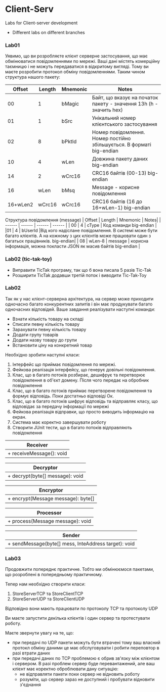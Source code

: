# Client-Serv
Labs for Client-server development
- Different labs on different branches

### Lab01
Уявимо, що ви розробляєте клієнт серверне застосування, що має обмінюватися повідомленнями по мережі. Ваші дані містять комерційну таємницю і не можуть передаватися в відкритому вигляді. Тому ви маєте розробити протокол обміну повідомленнями. Таким чином структура нашого пакету:

| Offset | Length | Mnemonic | Notes|
| ------ | ------ | ------ | ------ | 
| 00 | 1 | bMagic | Байт, що вказує на початок пакету - значення 13h (h - значить hex) |
|01 | 1 | bSrc | Унікальний номер клієнтського застосування |
|02 | 8 | bPktId | Номер повідомлення. Номер постійно збільшується. В форматі big-endian |
|10 | 4 | wLen | Довжина пакету даних big-endian |
|14 | 2 | wCrc16 | CRC16 байтів (00-13) big-endian|
|16 | wLen | bMsq | Message - корисне повідомлення|
|16+wLen2 | wCrc16 | wCrc16 | CRC16 байтів (16 до 16+wLen-1) big-endian|

Структура повідомлення (message)
| Offset | Length | Mnemonic | Notes|
| ------ | ------ | ------ | ------ | 
| 00 | 4 | cType | Код команди big-endian |
|01 | 4 | bUserId |Від кого надіслане повідомлення. В системі може бути багато клієнтів. А на кожному з цих клієнтів може працювати один з багатьох працівників. big-endian|
| 08 | wLen-8 | message | корисна інформація, можна покласти JSON як масив байтів big-endian |


### Lab02 (tic-tak-toy)

* Виправити TicTak програму, так що б вона писала 5 разів Tic-Tak
* Розширити TicTak додавши третій поток і виводити Tic-Tak-Toy

### Lab02
Так як у нас клієнт-серверна архітектура, на сервер може приходити одночасно багато конкурентних запитів і він має продукувати багато одночасних відповідей.
Ваше завдання реалізувати наступні команди:
* Взнати кількість товару на складі
* Списати певну кількість товару
* Зарахувати певну кількість товару
* Додати групу товарів
* Додати назву товару до групи
* Встановити ціну на конкретний товар

Необхідно зробити наступні класи:

1. Інтерфейс що приймає повідомлення по мережі.
2. Фейкова реалізація інтерфейсу, що генерує довільні повідомлення.
3. Клас, що в багато потоків розбирає, дешифрує та перетворює повідомлення в об'єкт домену. Після чого передає на обробник повідомлення
4. Клас, що в багато потоків приймає перетворене повідомлення та формує відповідь. Поки достатньо відповіді Ок.
5. Клас, що в багато потоків шифрує відповідь та відправляє класу, що відповідає за передачу інформації по мережі
6. Фейкова реалізація відправки, що просто виводить інформацію на екран.
7. Система має коректно завершувати роботу
8. Створити JUnit тести, що в багато потоків відправляють повідомлення

| Receiver |
| ------ | 
| + receiveMessage(): void | 

| Decryptor |
| ------ | 
| + decrypt(byte[] message): void |

| Encryptor |
| ------ | 
| + encrypt(Message message): byte[] |

| Processor |
| ------ | 
| + process(Message message): void |

| Sender |
| ------ | 
| + sendMessage(byte[] mess, InteAddress target): void |


### Lab03
Продовжити попереднє практичне. Тобто ми обмінюємося пакетами, що розроблені в попередньому практичному.

Тепер нам необхідно створити класи:

1. StoreServerTCP та StoreClientTCP
2. StoreServerUDP та StoreClientUDP

Відповідно вони мають працювати по протоколу TCP та протоколу UDP

Ви маєте запустити декілька клієнтів і один сервер та протестувати роботу.

Маєте звернути увагу на те, що:

* при передачі по UDP пакети можуть бути втрачені тому ваш власний протокл обміну даними це має обслуговувати і робити переповтор в разі втрати даних
* при передачі даних по TCP проблемою є обрив зв'язку між клієнтом і сервером. В разі проблем сервер буде перевантажений, але ваш клієнт має коректно оброблювати дану ситуацію:
  * не відправляти пакети поки сервер не відновить роботу
  * розуміти, що сервер зараз не доступний і пробувати відновити з'єднання
